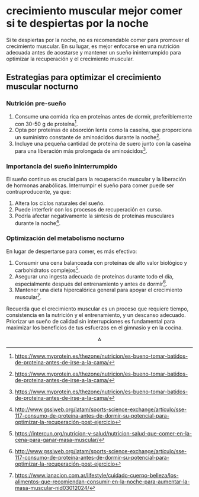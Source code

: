 # crecimiento muscular mejor comer si te despiertas por la noche

Si te despiertas por la noche, no es recomendable comer para promover el crecimiento muscular. En su lugar, es mejor enfocarse en una nutrición adecuada antes de acostarse y mantener un sueño ininterrumpido para optimizar la recuperación y el crecimiento muscular.

## Estrategias para optimizar el crecimiento muscular nocturno

### Nutrición pre-sueño

1. Consume una comida rica en proteínas antes de dormir, preferiblemente con 30-50 g de proteína[^1].
2. Opta por proteínas de absorción lenta como la caseína, que proporciona un suministro constante de aminoácidos durante la noche[^1].
3. Incluye una pequeña cantidad de proteína de suero junto con la caseína para una liberación más prolongada de aminoácidos[^1].

### Importancia del sueño ininterrumpido

El sueño continuo es crucial para la recuperación muscular y la liberación de hormonas anabólicas. Interrumpir el sueño para comer puede ser contraproducente, ya que:

1. Altera los ciclos naturales del sueño.
2. Puede interferir con los procesos de recuperación en curso.
3. Podría afectar negativamente la síntesis de proteínas musculares durante la noche[^2].

### Optimización del metabolismo nocturno

En lugar de despertarse para comer, es más efectivo:

1. Consumir una cena balanceada con proteínas de alto valor biológico y carbohidratos complejos[^3].
2. Asegurar una ingesta adecuada de proteínas durante todo el día, especialmente después del entrenamiento y antes de dormir[^2].
3. Mantener una dieta hipercalórica general para apoyar el crecimiento muscular[^4].

Recuerda que el crecimiento muscular es un proceso que requiere tiempo, consistencia en la nutrición y el entrenamiento, y un descanso adecuado. Priorizar un sueño de calidad sin interrupciones es fundamental para maximizar los beneficios de tus esfuerzos en el gimnasio y en la cocina.

<div style="text-align: center">⁂</div>

[^1]: https://www.myprotein.es/thezone/nutricion/es-bueno-tomar-batidos-de-proteina-antes-de-irse-a-la-cama/

[^2]: http://www.gssiweb.org/latam/sports-science-exchange/artículo/sse-117-consumo-de-proteína-antes-de-dormir-su-potencial-para-optimizar-la-recuperación-post-ejercicio

[^3]: https://intercun.org/nutricion-y-salud/nutricion-salud-que-comer-en-la-cena-para-ganar-masa-muscular/

[^4]: https://www.lanacion.com.ar/lifestyle/cuidado-cuerpo-belleza/los-alimentos-que-recomiendan-consumir-en-la-noche-para-aumentar-la-masa-muscular-nid03012024/

[^5]: https://caracol.com.co/2023/12/26/que-comer-antes-de-dormir-para-ganar-masa-muscular-6-alimentos-recomendados/

[^6]: https://www.polar.com/blog/es/la-mejor-manera-de-ganar-musculo-dormir/

[^7]: https://www.youtube.com/watch?v=E_lxljAnvXA

